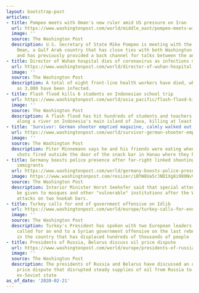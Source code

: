 ```yaml
---
layout: bootstrap-post
articles:
- title: Pompeo meets with Oman's new ruler amid US pressure on Iran
  url: https://www.washingtonpost.com/world/middle_east/pompeo-meets-with-omans-new-ruler-amid-us-pressure-on-iran/2020/02/21/0d4fd28a-54b5-11ea-80ce-37a8d4266c09_story.html
  image: ''
  source: The Washington Post
  description: U.S. Secretary of State Mike Pompeo is meeting with the new ruler of
    Oman, a Gulf Arab country that has close ties with both Washington and Tehran
    and has previously provided a back channel for talks between the adversaries
- title: Director of Wuhan hospital dies of coronavirus as infections mount in China
  url: https://www.washingtonpost.com/world/director-of-wuhan-hospital-dies-of-coronavirus-as-infections-mount-in-china/2020/02/21/9bc3a720-52a4-11ea-b119-4faabac6674f_story.html
  image: ''
  source: The Washington Post
  description: A total of eight front-line health workers have died, while as many
    as 3,000 have been infected.
- title: Flash flood kills 6 students on Indonesian school trip
  url: https://www.washingtonpost.com/world/asia_pacific/flash-flood-kills-6-students-on-indonesian-school-trip/2020/02/21/2c8962b2-54b3-11ea-80ce-37a8d4266c09_story.html
  image: ''
  source: The Washington Post
  description: A flash flood has hit hundreds of students and teachers who were hiking
    along a river on Indonesia's main island of Java, killing at least six students
- title: 'Survivor: German shooter emptied magazine, calmly walked out'
  url: https://www.washingtonpost.com/world/survivor-german-shooter-emptied-magazine-calmly-walked-out/2020/02/21/5cb4e6e2-54b2-11ea-80ce-37a8d4266c09_story.html
  image: ''
  source: The Washington Post
  description: Piter Minnemann says he and his friends were eating when they heard
    shots fired outside the door of the snack bar in Hanau where they had gathered
- title: Germany boosts police presence after far-right linked shooting that targeted
    immigrants
  url: https://www.washingtonpost.com/world/germany-boosts-police-presence-after-far-right-linked-shooting-that-targeted-immigrants/2020/02/21/9db3d55c-5432-11ea-80ce-37a8d4266c09_story.html
  image: https://www.washingtonpost.com/resizer/iBYW8Ua5rJND1Xg8i98ONvVAkqs=/1440x0/smart/arc-anglerfish-washpost-prod-washpost.s3.amazonaws.com/public/LE5Z7ASUVYI6VHSHLGAEXYO47M.jpg
  source: The Washington Post
  description: Interior Minister Horst Seehofer said that special attention would
    be given to mosques and other "vulnerable" institutions after the Wednesday night
    attacks on two hookah bars.
- title: Turkey calls for end of government offensive on Idlib
  url: https://www.washingtonpost.com/world/europe/turkey-calls-for-end-of-government-offensive-on-idlib/2020/02/21/8ecb199c-54aa-11ea-80ce-37a8d4266c09_story.html
  image: ''
  source: The Washington Post
  description: Turkey's President has spoken with two European leaders by phone and
    called for an end to a Syrian government offensive on the last rebel stronghold
    in the country that has displaced hundreds of thousands of people
- title: Presidents of Russia, Belarus discuss oil price dispute
  url: https://www.washingtonpost.com/world/europe/presidents-of-russia-belarus-discuss-oil-price-dispute/2020/02/21/62211590-54aa-11ea-80ce-37a8d4266c09_story.html
  image: ''
  source: The Washington Post
  description: The presidents of Russia and Belarus have discussed an ongoing oil
    price dispute that disrupted steady supplies of oil from Russia to its neighboring
    ex-Soviet state
as_of_date: '2020-02-21'
---
```


